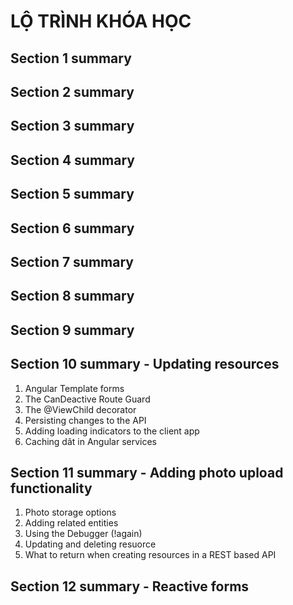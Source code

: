 # **LỘ TRÌNH KHÓA HỌC**
## **Section 1 summary**
## **Section 2 summary**
## **Section 3 summary**
## **Section 4 summary**
## **Section 5 summary**
## **Section 6 summary**
## **Section 7 summary**
## **Section 8 summary**
## **Section 9 summary**

## **Section 10 summary** - Updating resources
1. Angular Template forms
2. The CanDeactive Route Guard 
3. The @ViewChild decorator
4. Persisting changes to the API
5. Adding loading indicators to the client app
6. Caching dât in Angular services

## **Section 11 summary** - Adding photo upload functionality
1. Photo storage options
2. Adding related entities
3. Using the Debugger (!again)
5. Updating and deleting resuorce
6. What to return when creating resources in a REST based API

## **Section 12 summary** - Reactive forms
